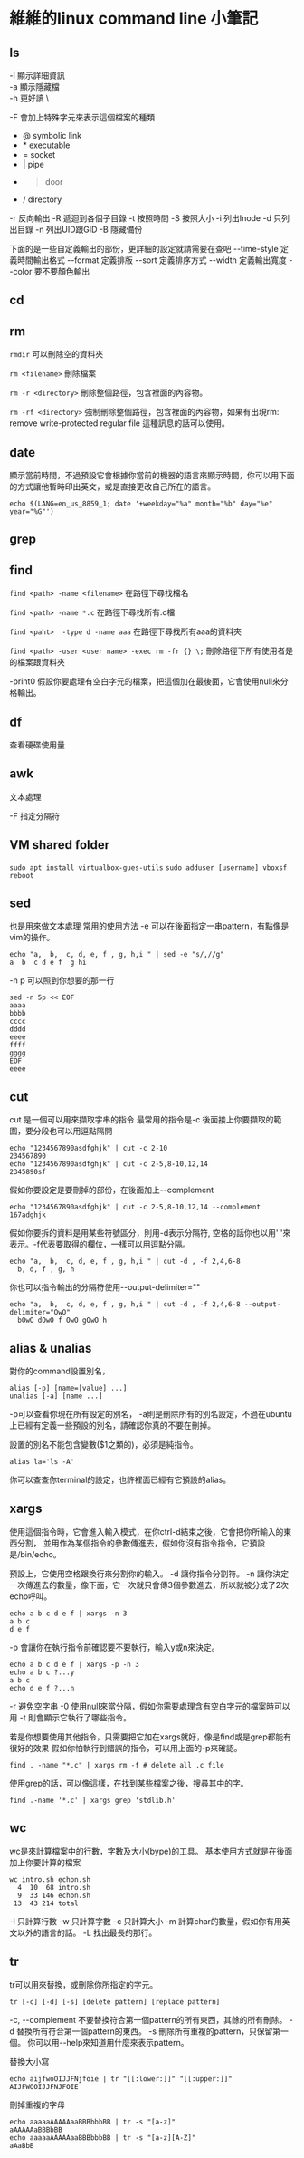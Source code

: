 # 維維的linux command line 小筆記

## ls
-l 顯示詳細資訊 \
-a 顯示隱藏檔 \
-h 更好讀 \

-F 會加上特殊字元來表示這個檔案的種類
* @ symbolic link
* \* executable
* = socket
* | pipe
* > door
* / directory

-r 反向輸出
-R 遞迴到各個子目錄
-t 按照時間
-S 按照大小
-i 列出Inode
-d 只列出目錄
-n 列出UID跟GID
-B 隱藏備份


下面的是一些自定義輸出的部份，更詳細的設定就請需要在查吧
--time-style 定義時間輸出格式
--format     定義排版
--sort       定義排序方式
--width      定義輸出寬度
--color      要不要顏色輸出


## cd

## rm

`rmdir`
可以刪除空的資料夾

`rm <filename>`
刪除檔案

`rm -r <directory>`
刪除整個路徑，包含裡面的內容物。

`rm -rf <directory>`
強制刪除整個路徑，包含裡面的內容物，如果有出現rm: remove write-protected regular file 這種訊息的話可以使用。


## date
顯示當前時間，不過預設它會根據你當前的機器的語言來顯示時間，你可以用下面的方式讓他暫時印出英文，或是直接更改自己所在的語言。
```
echo $(LANG=en_us_8859_1; date '+weekday="%a" month="%b" day="%e" year="%G"')
```

## grep

## find
`find <path> -name <filename>`
在路徑下尋找檔名


`find <path> -name *.c`
在路徑下尋找所有.c檔

`find <paht>  -type d -name aaa`
在路徑下尋找所有aaa的資料夾

`find <path> -user <user name> -exec rm -fr {} \;`
刪除路徑下所有使用者是<user name>的檔案跟資料夾


-print0 假設你要處理有空白字元的檔案，把這個加在最後面，它會使用null來分格輸出。



## df
查看硬碟使用量

## awk
文本處理

-F 指定分隔符



## VM shared folder
`sudo apt install virtualbox-gues-utils`
`sudo adduser [username] vboxsf`
`reboot`


## sed
也是用來做文本處理
常用的使用方法
-e 可以在後面指定一串pattern，有點像是vim的操作。
```
echo "a,  b,  c, d, e, f , g, h,i " | sed -e "s/,//g"
a  b  c d e f  g hi
```
-n <num>p 可以照到你想要的那一行
```
sed -n 5p << EOF
aaaa
bbbb
cccc
dddd
eeee
ffff
gggg
EOF
eeee
```

## cut
cut 是一個可以用來擷取字串的指令
最常用的指令是-c 後面接上你要擷取的範圍，要分段也可以用逗點隔開
```
echo "1234567890asdfghjk" | cut -c 2-10
234567890
echo "1234567890asdfghjk" | cut -c 2-5,8-10,12,14
2345890sf
```
假如你要設定是要刪掉的部份，在後面加上--complement
```
echo "1234567890asdfghjk" | cut -c 2-5,8-10,12,14 --complement
167adghjk
```
假如你要拆的資料是用某些符號區分，則用-d表示分隔符, 空格的話你也以用' '來表示。-f代表要取得的欄位，一樣可以用逗點分隔。
```
echo "a,  b,  c, d, e, f , g, h,i " | cut -d , -f 2,4,6-8
  b, d, f , g, h
```
你也可以指令輸出的分隔符使用--output-delimiter=""
```
echo "a,  b,  c, d, e, f , g, h,i " | cut -d , -f 2,4,6-8 --output-delimiter="OwO"
  bOwO dOwO f OwO gOwO h
```

## alias & unalias
對你的command設置別名，
```
alias [-p] [name=[value] ...]
unalias [-a] [name ...]
```
-p可以查看你現在所有設定的別名，
-a則是刪除所有的別名設定，不過在ubuntu上已經有定義一些預設的別名，請確認你真的不要在刪掉。

設置的別名不能包含變數($1之類的)，必須是純指令。
```
alias la='ls -A'
```
你可以查查你terminal的設定，也許裡面已經有它預設的alias。

## xargs
使用這個指令時，它會進入輸入模式，在你ctrl-d結束之後，它會把你所輸入的東西分割，
並用作為某個指令的參數傳進去，假如你沒有指令指令，它預設是/bin/echo。

預設上，它使用空格跟換行來分割你的輸入。
-d 讓你指令分割符。
-n 讓你決定一次傳進去的數量，像下面，它一次就只會傳3個參數進去，所以就被分成了2次echo呼叫。
```
echo a b c d e f | xargs -n 3
a b c
d e f
```
-p 會讓你在執行指令前確認要不要執行，輸入y或n來決定。
```
echo a b c d e f | xargs -p -n 3
echo a b c ?...y
a b c
echo d e f ?...n
```
-r 避免空字串
-0 使用null來當分隔，假如你需要處理含有空白字元的檔案時可以用
-t 則會顯示它執行了哪些指令。

若是你想要使用其他指令，只需要把它加在xargs就好，像是find或是grep都能有很好的效果
假如你怕執行到錯誤的指令，可以用上面的-p來確認。
```
find . -name "*.c" | xargs rm -f # delete all .c file
```
使用grep的話，可以像這樣，在找到某些檔案之後，搜尋其中的字。
```
find .-name '*.c' | xargs grep 'stdlib.h'
```

## wc
wc是來計算檔案中的行數，字數及大小(bype)的工具。
基本使用方式就是在後面加上你要計算的檔案
```
wc intro.sh echon.sh
  4  10  68 intro.sh
  9  33 146 echon.sh
 13  43 214 total
```
-l 只計算行數
-w 只計算字數
-c 只計算大小
-m 計算char的數量，假如你有用英文以外的語言的話。
-L 找出最長的那行。


## tr
tr可以用來替換，或刪除你所指定的字元。
```
tr [-c] [-d] [-s] [delete pattern] [replace pattern]
```
-c, --complement 不要替換符合第一個pattern的所有東西，其餘的所有刪除。
-d 替換所有符合第一個pattern的東西。
-s 刪除所有重複的pattern，只保留第一個。
你可以用--help來知道用什麼來表示pattern。


替換大小寫
```
echo aijfwoOIJJFNjfoie | tr "[[:lower:]]" "[[:upper:]]"
AIJFWOOIJJFNJFOIE
```
刪掉重複的字母
```
echo aaaaaAAAAAaaBBBbbbBB | tr -s "[a-z]"
aAAAAAaBBBbBB
echo aaaaaAAAAAaaBBBbbbBB | tr -s "[a-z][A-Z]"
aAaBbB
```

















